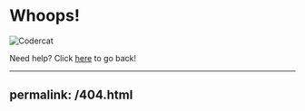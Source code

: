 # Whoops!

![Codercat](https://octodex.github.com/images/codercat.jpg)

Need help? Click [here](..) to go back!

---
permalink: /404.html
---
